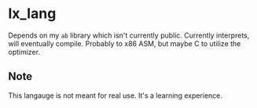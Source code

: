 # lx_lang
Depends on my `ab` library which isn't currently public.
Currently interprets, will eventually compile. Probably to x86 ASM, but maybe C to utilize the optimizer.

## Note
This langauge is not meant for real use. It's a learning experience.
